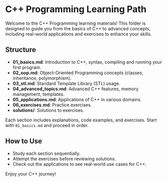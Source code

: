 # C++ Programming Learning Path

Welcome to the C++ Programming learning materials! This folder is designed to guide you from the basics of C++ to advanced concepts, including real-world applications and exercises to enhance your skills.

## Structure
- **01_basics.md**: Introduction to C++, syntax, compiling and running your first program.
- **02_oop.md**: Object-Oriented Programming concepts (classes, inheritance, polymorphism).
- **03_stl.md**: Standard Template Library (STL) usage.
- **04_advanced_topics.md**: Advanced C++ features, memory management, templates.
- **05_applications.md**: Applications of C++ in various domains.
- **06_exercises.md**: Practice exercises.
- **solutions/**: Solutions to exercises.

Each section includes explanations, code examples, and exercises. Start with `01_basics.md` and proceed in order.

## How to Use
- Study each section sequentially.
- Attempt the exercises before reviewing solutions.
- Check out the applications to see real-world use cases for C++.

Enjoy your C++ journey!
